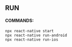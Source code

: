 ## RUN

#### COMMANDS: 
    npx react-native start
    npx react-native run-android
    npx react-native run-ios
    